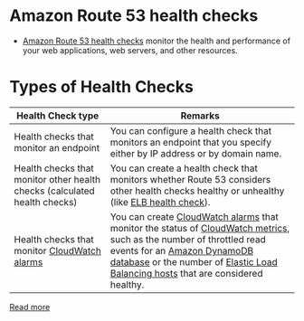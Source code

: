 # Amazon Route 53 health checks
- [Amazon Route 53 health checks](https://docs.aws.amazon.com/Route53/latest/DeveloperGuide/dns-failover.html) monitor the health and performance of your web applications, web servers, and other resources.

# Types of Health Checks

| Health Check type                                                                                                  | Remarks                                                                                                                                                                                                                                                                                                                                                                                                                                                                                                    |
|--------------------------------------------------------------------------------------------------------------------|------------------------------------------------------------------------------------------------------------------------------------------------------------------------------------------------------------------------------------------------------------------------------------------------------------------------------------------------------------------------------------------------------------------------------------------------------------------------------------------------------------|
| Health checks that monitor an endpoint                                                                             | You can configure a health check that monitors an endpoint that you specify either by IP address or by domain name.                                                                                                                                                                                                                                                                                                                                                                                        |
| Health checks that monitor other health checks (calculated health checks)                                          | You can create a health check that monitors whether Route 53 considers other health checks healthy or unhealthy (like [ELB health check](../../2_ApplicationNetworking/ElasticLoadBalancer/Readme.md)).                                                                                                                                                                                                                                                                                                    |
| Health checks that monitor [CloudWatch alarms](../../../8_MonitoringServices/AmazonCloudWatch/CloudwatchAlarms.md) | You can create [CloudWatch alarms](../../../8_MonitoringServices/AmazonCloudWatch/CloudwatchAlarms.md) that monitor the status of [CloudWatch metrics](../../../8_MonitoringServices/AmazonCloudWatch/CloudwatchMetrics.md), such as the number of throttled read events for an [Amazon DynamoDB database](../../../6_DatabaseServices/AmazonDynamoDB/Readme.md) or the number of [Elastic Load Balancing hosts](../../2_ApplicationNetworking/ElasticLoadBalancer/Readme.md) that are considered healthy. |

[Read more](https://docs.aws.amazon.com/Route53/latest/DeveloperGuide/health-checks-types.html)